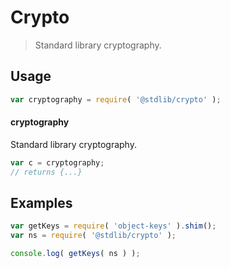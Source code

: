 # Crypto

> Standard library cryptography.

<section class="usage">

## Usage

```javascript
var cryptography = require( '@stdlib/crypto' );
```

#### cryptography

Standard library cryptography.

```javascript
var c = cryptography;
// returns {...}
```

</section>

<!-- /.usage -->

<section class="examples">

## Examples

<!-- TODO: better examples -->

```javascript
var getKeys = require( 'object-keys' ).shim();
var ns = require( '@stdlib/crypto' );

console.log( getKeys( ns ) );
```

</section>

<!-- /.examples -->

<section class="links">

</section>

<!-- /.links -->

